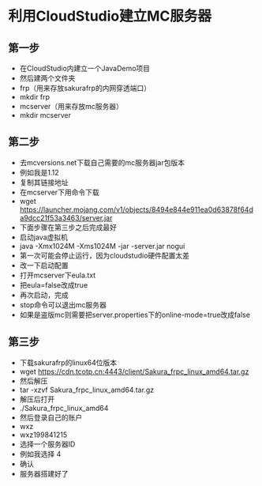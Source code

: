 # 利用CloudStudio建立MC服务器

## 第一步

- 在CloudStudio内建立一个JavaDemo项目
- 然后建两个文件夹
- frp（用来存放sakurafrp的内网穿透端口）
- mkdir frp
- mcserver（用来存放mc服务器）
- mkdir mcserver

## 第二步

- 去mcversions.net下载自己需要的mc服务器jar包版本
- 例如我是1.12
- 复制其链接地址
- 在mcserver下用命令下载
- wget https://launcher.mojang.com/v1/objects/8494e844e911ea0d63878f64da9dcc21f53a3463/server.jar
- 下面步骤在第三步之后完成最好
- 启动java虚拟机
- java -Xmx1024M -Xms1024M -jar -server.jar nogui
- 第一次可能会停止运行，因为cloudstudio硬件配置太差
- 改一下启动配置
- 打开mcserver下eula.txt
- 把eula=false改成true
- 再次启动，完成
- stop命令可以退出mc服务器
- 如果是盗版mc则需要把server.properties下的online-mode=true改成false

## 第三步

- 下载sakurafrp的linux64位版本
- wget https://cdn.tcotp.cn:4443/client/Sakura_frpc_linux_amd64.tar.gz
- 然后解压
- tar -xzvf Sakura_frpc_linux_amd64.tar.gz
- 解压后打开
- ./Sakura_frpc_linux_amd64
- 然后登录自己的账户
- wxz
- wxz199841215
- 选择一个服务器ID
- 例如我选择 4
- 确认
- 服务器搭建好了
